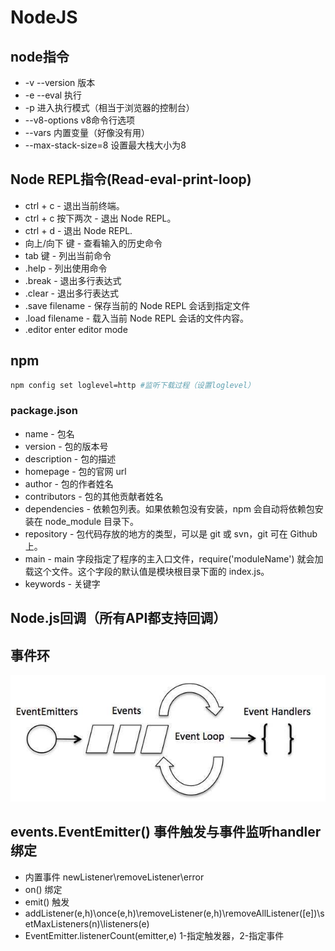 # NodeJS

## node指令
- -v --version 版本
- -e --eval 执行
- -p 进入执行模式（相当于浏览器的控制台）
- --v8-options v8命令行选项
- --vars 内置变量（好像没有用）
- --max-stack-size=8 设置最大栈大小为8

## Node REPL指令(Read-eval-print-loop)
- ctrl + c - 退出当前终端。
- ctrl + c 按下两次 - 退出 Node REPL。
- ctrl + d - 退出 Node REPL.
- 向上/向下 键 - 查看输入的历史命令
- tab 键 - 列出当前命令
- .help - 列出使用命令
- .break - 退出多行表达式
- .clear - 退出多行表达式
- .save filename - 保存当前的 Node REPL 会话到指定文件
- .load filename - 载入当前 Node REPL 会话的文件内容。
- .editor enter editor mode

## npm
```bash
npm config set loglevel=http #监听下载过程（设置loglevel）
```

### package.json
- name - 包名
- version - 包的版本号
- description - 包的描述
- homepage - 包的官网 url
- author - 包的作者姓名
- contributors - 包的其他贡献者姓名
- dependencies - 依赖包列表。如果依赖包没有安装，npm 会自动将依赖包安装在 node_module 目录下。
- repository - 包代码存放的地方的类型，可以是 git 或 svn，git 可在 Github 上。
- main - main 字段指定了程序的主入口文件，require('moduleName') 就会加载这个文件。这个字段的默认值是模块根目录下面的 index.js。
- keywords - 关键字

## Node.js回调（所有API都支持回调）

## 事件环
![事件环的一张图片](img/event_loop.jpg)
## events.EventEmitter() 事件触发与事件监听handler绑定
- 内置事件
newListener\removeListener\error
- on() 绑定
- emit() 触发
- addListener(e,h)\once(e,h)\removeListener(e,h)\removeAllListener([e])\setMaxListeners(n)\listeners(e)
- EventEmitter.listenerCount(emitter,e) 1-指定触发器，2-指定事件
